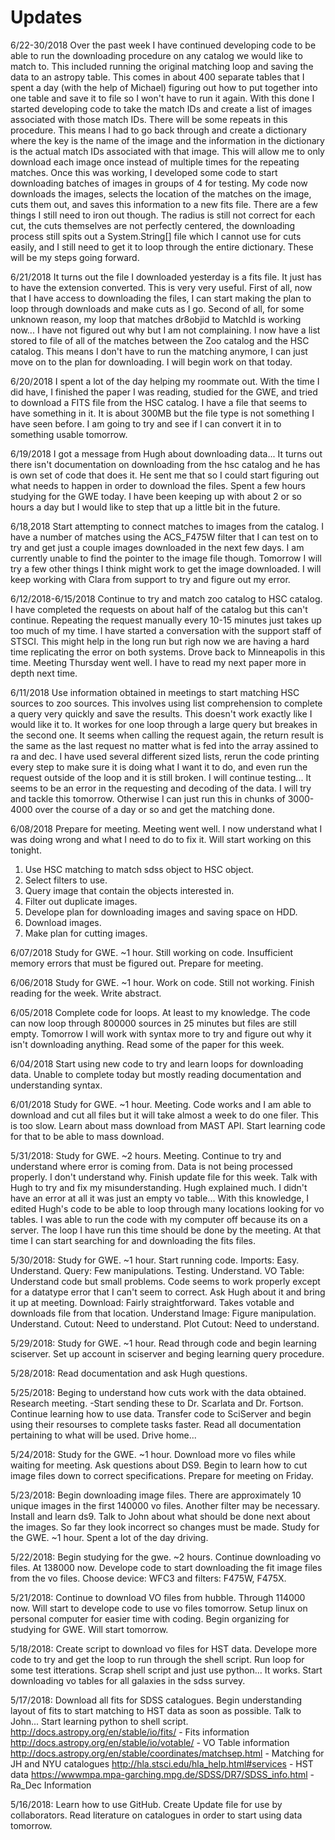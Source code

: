 # Updates




6/22-30/2018
Over the past week I have continued developing code to be able to run the downloading procedure on any catalog we would like to match to. This included running the original matching loop and saving the data to an astropy table. This comes in about 400 separate tables that I spent a day (with the help of Michael) figuring out how to put together into one table and save it to file so I won't have to run it again. With this done I started developing code to take the match IDs and create a list of images associated with those match IDs. There will be some repeats in this procedure. This means I had to go back through and create a dictionary where the key is the name of the image and the information in the dictionary is the actual match IDs associated with that image. This will allow me to only download each image once instead of multiple times for the repeating matches. Once this was working, I developed some code to start downloading batches of images in groups of 4 for testing. My code now downloads the images, selects the location of the matches on the image, cuts them out, and saves this information to a new fits file. There are a few things I still need to iron out though. The radius is still not correct for each cut, the cuts themselves are not perfectly centered, the downloading process still spits out a System.String[] file which I cannot use for cuts easily, and I still need to get it to loop through the entire dictionary. These will be my steps going forward.

6/21/2018
It turns out the file I downloaded yesterday is a fits file. It just has to have the extension converted. This is very very useful. First of all, now that I have access to downloading the files, I can start making the plan to loop through downloads and make cuts as I go. Second of all, for some unknown reason, my loop that matches dr8objid to MatchId is working now... I have not figured out why but I am not complaining. I now have a list stored to file of all of the matches between the Zoo catalog and the HSC catalog. This means I don't have to run the matching anymore, I can just move on to the plan for downloading. I will begin work on that today.

6/20/2018
I spent a lot of the day helping my roommate out. With the time I did have, I finished the paper I was reading, studied for the GWE, and tried to download a FITS file from the HSC catalog. I have a file that seems to have something in it. It is about 300MB but the file type is not something I have seen before. I am going to try and see if I can convert it in to something usable tomorrow.

6/19/2018
I got a message from Hugh about downloading data... It turns out there isn't documentation on downloading from the hsc catalog and he has is own set of code that does it. He sent me that so I could start figuring out what needs to happen in order to download the files. Spent a few hours studying for the GWE today. I have been keeping up with about 2 or so hours a day but I would like to step that up a little bit in the future.

6/18,2018
Start attempting to connect matches to images from the catalog. I have a number of matches using the ACS_F475W filter that I can test on to try and get just a couple images downloaded in the next few days. I am currently unable to find the pointer to the image file though. Tomorrow I will try a few other things I think might work to get the image downloaded. I will keep working with Clara from support to try and figure out my error.

6/12/2018-6/15/2018
Continue to try and match zoo catalog to HSC catalog. I have completed the requests on about half of the catalog but this can't continue. Repeating the request manually every 10-15 minutes just takes up too much of my time. I have started a conversation with the support staff of STSCI. This might help in the long run but righ now we are having a hard time replicating the error on both systems. Drove back to Minneapolis in this time. Meeting Thursday went well. I have to read my next paper more in depth next time.

6/11/2018
Use information obtained in meetings to start matching HSC sources to zoo sources. This involves using list comprehension to complete a query very quickly and save the results. This doesn't work exactly like I would like it to. It workes for one loop through a large query but breakes in the second one. It seems when calling the request again, the return result is the same as the last request no matter what is fed into the array assined to ra and dec. I have used several different sized lists, rerun the code printing every step to make sure it is doing what I want it to do, and even run the request outside of the loop and it is still broken. I will continue testing... It seems to be an error in the requesting and decoding of the data. I will try and tackle this tomorrow. Otherwise I can just run this in chunks of 3000-4000 over the course of a day or so and get the matching done.

6/08/2018
Prepare for meeting.
Meeting went well. I now understand what I was doing wrong and what I need to do to fix it. Will start working on this tonight.
1. Use HSC matching to match sdss object to HSC object.
2. Select filters to use.
3. Query image that contain the objects interested in.
4. Filter out duplicate images.
5. Develope plan for downloading images and saving space on HDD.
6. Download images.
7. Make plan for cutting images.

6/07/2018
Study for GWE. ~1 hour.
Still working on code. Insufficient memory errors that must be figured out.
Prepare for meeting.

6/06/2018
Study for GWE. ~1 hour.
Work on code. Still not working.
Finish reading for the week. Write abstract.

6/05/2018
Complete code for loops. At least to my knowledge. The code can now loop through 800000 sources in 25 minutes but files are still empty. Tomorrow I will work with syntax more to try and figure out why it isn't downloading anything. Read some of the paper for this week.

6/04/2018
Start using new code to try and learn loops for downloading data. Unable to complete today but mostly reading documentation and understanding syntax.

6/01/2018
Study for GWE. ~1 hour.
Meeting.
Code works and I am able to download and cut all files but it will take almost a week to do one filer. This is too slow.
Learn about mass download from MAST API. Start learning code for that to be able to mass download.

5/31/2018: 
Study for GWE. ~2 hours.
Meeting.
Continue to try and understand where error is coming from. Data is not being processed properly. I don't understand why.
Finish update file for this week.
Talk with Hugh to try and fix my misunderstanding.
Hugh explained much. I didn't have an error at all it was just an empty vo table...
With this knowledge, I edited Hugh's code to be able to loop through many locations looking for vo tables. I was able to run the code with my computer off because its on a server. The loop I have run this time should be done by the meeting. At that time I can start searching for and downloading the fits files.

5/30/2018: 
Study for GWE. ~1 hour.
Start running code.
Imports: Easy. Understand.
Query: Few manipulations. Testing. Understand.
VO Table: Understand code but small problems. Code seems to work properly except for a datatype error that I can't seem to correct. Ask Hugh about it and bring it up at meeting.
Download: Fairly straightforward. Takes votable and downloads file from that location. Understand
Image: Figure manipulation. Understand.
Cutout: Need to understand.
Plot Cutout: Need to understand.

5/29/2018: 
Study for GWE. ~1 hour.
Read through code and begin learning sciserver.
Set up account in sciserver and beging learning query procedure.

5/28/2018: 
Read documentation and ask Hugh questions.

5/25/2018: 
Beging to understand how cuts work with the data obtained.
Research meeting. -Start sending these to Dr. Scarlata and Dr. Fortson. Continue learning how to use data. Transfer code to SciServer and begin using their resourses to complete tasks faster. Read all documentation  pertaining to what will be used.
Drive home...

5/24/2018: 
Study for the GWE. ~1 hour.
Download more vo files while waiting for meeting.
Ask questions about DS9.
Begin to learn how to cut image files down to correct specifications.
Prepare for meeting on Friday.

5/23/2018: 
Begin downloading image files. There are approximately 10 unique images in the first 140000 vo files. Another filter may be necessary.
Install and learn ds9.
Talk to John about what should be done next about the images. So far they look incorrect so changes must be made.
Study for the GWE. ~1 hour.
Spent a lot of the day driving.

5/22/2018: 
Begin studying for the gwe. ~2 hours.
Continue downloading vo files. At 138000 now.
Develope code to start downloading the fit image files from the vo files.
Choose device: WFC3 and filters: F475W, F475X.

5/21/2018: 
Continue to download VO files from hubble.
Through 114000 now. Will start to develope code to use vo files tomorrow.
Setup linux on personal computer for easier time with coding.
Begin organizing for studying for GWE. Will start tomorrow.

5/18/2018: 
Create script to download vo files for HST data.
Develope more code to try and get the loop to run through the shell script.
Run loop for some test itterations.
Scrap shell script and just use python...
It works.
Start downloading vo tables for all galaxies in the sdss survey.

5/17/2018: 
Download all fits for SDSS catalogues.
Begin understanding layout of fits to start matching to HST data as soon as possible.
Talk to John...
Start learning python to shell script.
http://docs.astropy.org/en/stable/io/fits/ - Fits information
http://docs.astropy.org/en/stable/io/votable/ - VO Table information
http://docs.astropy.org/en/stable/coordinates/matchsep.html - Matching for JH and NYU catalogues
http://hla.stsci.edu/hla_help.html#services - HST data
https://wwwmpa.mpa-garching.mpg.de/SDSS/DR7/SDSS_info.html - Ra_Dec Information

5/16/2018: 
Learn how to use GitHub. 
Create Update file for use by collaborators.
Read literature on catalogues in order to start using data tomorrow.
